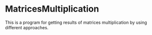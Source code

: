 # MatricesMultiplication
This is a program for getting results of matrices multiplication by using different approaches.
